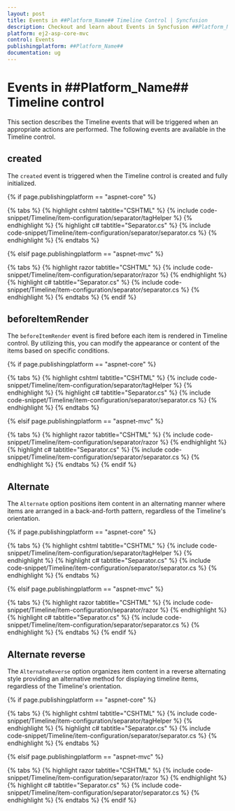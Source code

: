 ```yaml
---
layout: post
title: Events in ##Platform_Name## Timeline Control | Syncfusion
description: Checkout and learn about Events in Syncfusion ##Platform_Name## Timeline control of Syncfusion Essential JS 2 and more.
platform: ej2-asp-core-mvc
control: Events
publishingplatform: ##Platform_Name##
documentation: ug
---
```


# Events in ##Platform_Name## Timeline control

This section describes the Timeline events that will be triggered when an appropriate actions are performed. The following events are available in the Timeline control.


## created

The `created` event is triggered when the Timeline control is created and fully initialized.

{% if page.publishingplatform == "aspnet-core" %}

{% tabs %}
{% highlight cshtml tabtitle="CSHTML" %}
{% include code-snippet/Timeline/item-configuration/separator/tagHelper %}
{% endhighlight %}
{% highlight c# tabtitle="Separator.cs" %}
{% include code-snippet/Timeline/item-configuration/separator/separator.cs %}
{% endhighlight %}
{% endtabs %}

{% elsif page.publishingplatform == "aspnet-mvc" %}

{% tabs %}
{% highlight razor tabtitle="CSHTML" %}
{% include code-snippet/Timeline/item-configuration/separator/razor %}
{% endhighlight %}
{% highlight c# tabtitle="Separator.cs" %}
{% include code-snippet/Timeline/item-configuration/separator/separator.cs %}
{% endhighlight %}
{% endtabs %}
{% endif %}

## beforeItemRender

The `beforeItemRender` event is fired before each item is rendered in Timeline control. By utilizing this, you can modify the appearance or content of the items based on specific conditions.

{% if page.publishingplatform == "aspnet-core" %}

{% tabs %}
{% highlight cshtml tabtitle="CSHTML" %}
{% include code-snippet/Timeline/item-configuration/separator/tagHelper %}
{% endhighlight %}
{% highlight c# tabtitle="Separator.cs" %}
{% include code-snippet/Timeline/item-configuration/separator/separator.cs %}
{% endhighlight %}
{% endtabs %}

{% elsif page.publishingplatform == "aspnet-mvc" %}

{% tabs %}
{% highlight razor tabtitle="CSHTML" %}
{% include code-snippet/Timeline/item-configuration/separator/razor %}
{% endhighlight %}
{% highlight c# tabtitle="Separator.cs" %}
{% include code-snippet/Timeline/item-configuration/separator/separator.cs %}
{% endhighlight %}
{% endtabs %}
{% endif %}

## Alternate

The `Alternate` option positions item content in an alternating manner where items are arranged in a back-and-forth pattern, regardless of the Timeline's orientation.

{% if page.publishingplatform == "aspnet-core" %}

{% tabs %}
{% highlight cshtml tabtitle="CSHTML" %}
{% include code-snippet/Timeline/item-configuration/separator/tagHelper %}
{% endhighlight %}
{% highlight c# tabtitle="Separator.cs" %}
{% include code-snippet/Timeline/item-configuration/separator/separator.cs %}
{% endhighlight %}
{% endtabs %}

{% elsif page.publishingplatform == "aspnet-mvc" %}

{% tabs %}
{% highlight razor tabtitle="CSHTML" %}
{% include code-snippet/Timeline/item-configuration/separator/razor %}
{% endhighlight %}
{% highlight c# tabtitle="Separator.cs" %}
{% include code-snippet/Timeline/item-configuration/separator/separator.cs %}
{% endhighlight %}
{% endtabs %}
{% endif %}

## Alternate reverse

The `AlternateReverse` option organizes item content in a reverse alternating style providing an alternative method for displaying timeline items, regardless of the Timeline's orientation.

{% if page.publishingplatform == "aspnet-core" %}

{% tabs %}
{% highlight cshtml tabtitle="CSHTML" %}
{% include code-snippet/Timeline/item-configuration/separator/tagHelper %}
{% endhighlight %}
{% highlight c# tabtitle="Separator.cs" %}
{% include code-snippet/Timeline/item-configuration/separator/separator.cs %}
{% endhighlight %}
{% endtabs %}

{% elsif page.publishingplatform == "aspnet-mvc" %}

{% tabs %}
{% highlight razor tabtitle="CSHTML" %}
{% include code-snippet/Timeline/item-configuration/separator/razor %}
{% endhighlight %}
{% highlight c# tabtitle="Separator.cs" %}
{% include code-snippet/Timeline/item-configuration/separator/separator.cs %}
{% endhighlight %}
{% endtabs %}
{% endif %}